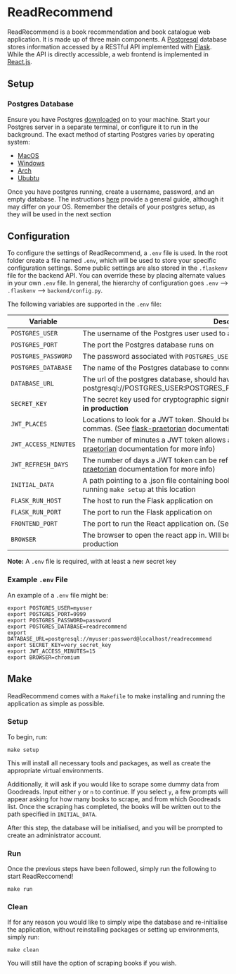 # ReadRecommend

ReadRecommend is a book recommendation and book catalogue web application. It is made up of three main components. A [Postgresql](https://www.postgresql.org/) database stores information accessed by a RESTful API implemented with [Flask](https://flask.palletsprojects.com/en/1.1.x/). While the API is directly accessible, a web frontend is implemented in [React.js](https://www.postgresql.org/).

## Setup

### Postgres Database

Ensure you have Postgres [downloaded](https://www.postgresql.org/download/) on to your machine.
Start your Postgres server in a separate terminal, or configure it to run in the background. The exact method of starting Postgres varies by operating system:

-   [MacOS](https://chartio.com/resources/tutorials/how-to-start-postgresql-server-on-mac-os-x/)
-   [Windows](https://stackoverflow.com/questions/36629963/how-can-i-start-postgresql-on-windows)
-   [Arch](https://wiki.archlinux.org/index.php/PostgreSQL)
-   [Ububtu](https://www.digitalocean.com/community/tutorials/how-to-install-and-use-postgresql-on-ubuntu-18-04)

Once you have postgres running, create a username, password, and an empty database. The instructions [here](https://medium.com/coding-blocks/creating-user-database-and-adding-access-on-postgresql-8bfcd2f4a91e) provide a general guide, although it may differ on your OS. Remember the details of your postgres setup, as they will be used in the next section

## Configuration

To configure the settings of ReadRecommend, a `.env` file is used. In the root folder create a file named `.env`, which will be used to store your specific configuration settings. Some public settings are also stored in the `.flaskenv` file for the backend API. You can override these by placing alternate values in your own `.env` file. In general, the hierarchy of configuration goes `.env` --> `.flaskenv` --> `backend/config.py`.

The following variables are supported in the `.env` file:

| Variable             | Description                                                  | Default Value                                |
| -------------------- | ------------------------------------------------------------ | -------------------------------------------- |
| `POSTGRES_USER`      | The username of the Postgres user used to access the database | postgres                                     |
| `POSTGRES_PORT`      | The port the Postgres database runs on                       | 5432                                         |
| `POSTGRES_PASSWORD`  | The password associated with `POSTGRES_USER`                 | test123                                      |
| `POSTGRES_DATABASE`  | The name of the Postgres database to connect to              | test                                         |
| `DATABASE_URL`       | The url of the postgres database, should have the form postgresql://POSTGRES_USER:POSTGRES_PASSWORD@hostname/POSTGRES_DATABASE | postgresql://postgres:test123@localhost/test |
| `SECRET_KEY`         | The secret key used for cryptographic signing of cookies. **Must be changed from default in production** | **Do not use default in production**         |
| `JWT_PLACES`         | Locations to look for a JWT token. Should be one string, with places seperated by commas. (See [flask-praetorian](https://flask-praetorian.readthedocs.io/en/latest/notes.html) documentation for more info) | cookie,header                                |
| `JWT_ACCESS_MINUTES` | The number of minutes a JWT token allows access to protected routes. (see [flask-praetorian](https://flask-praetorian.readthedocs.io/en/latest/notes.html) documentation for more info) | 30                                           |
| `JWT_REFRESH_DAYS`   | The number of days a JWT token can be refreshed once it has expired. (see [flask-praetorian](https://flask-praetorian.readthedocs.io/en/latest/notes.html) documentation for more info) | 7                                            |
| `INITIAL_DATA`       | A path pointing to a .json file containing book data. Such a file will be autegenerated when running `make setup` at this location | books.json                                   |
| `FLASK_RUN_HOST`     | The host to run the Flask application on                     | localhost                                    |
| `FLASK_RUN_PORT`     | The port to run the Flask application on                     | 5000                                         |
| `FRONTEND_PORT`      | The port to run the React application on. (See [Serve](https://github.com/vercel/serve) documentation for more information) | 3000                                         |
| `BROWSER`            | The browser to open the react app in. WIll be ignored if application is configured for production | Will user system default browser             |

**Note:** A `.env` file is required, with at least a new secret key

### Example `.env` File

An example of a `.env` file might be:

```shell
export POSTGRES_USER=myuser
export POSTGRES_PORT=9999
export POSTGRES_PASSWORD=password
export POSTGRES_DATABASE=readrecommend
export DATABASE_URL=postgresql://myuser:password@localhost/readrecommend
export SECRET_KEY=very_secret_key
export JWT_ACCESS_MINUTES=15
export BROWSER=chromium
```

## Make

ReadRecommend comes with a `Makefile` to make installing and running the application as simple as possible.

### Setup

To begin, run:

```shell
make setup
```

This will install all necessary tools and packages, as well as create the appropriate virtual environments.

Additionally, it will ask if you would like to scrape some dummy data from Goodreads. Input either `y` or `n` to continue. If you select `y`, a few prompts will appear asking for how many books to scrape, and from which Goodreads list. Once the scraping has completed, the books will be written out to the path specified in `INITIAL_DATA`.

After this step, the database will be initialised, and you will be prompted to create an administrator account.

### Run

Once the previous steps have been followed, simply run the following to start ReadReccomend!

```shell
make run
```

### Clean

If for any reason you would like to simply wipe the database and re-initialise the application, without reinstalling packages or setting up environments, simply run:

```shell
make clean
```

You will still have the option of scraping books if you wish.
